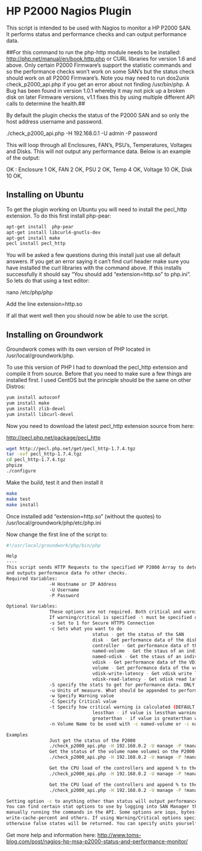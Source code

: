 HP P2000 Nagios Plugin
======================

This script is intended to be used with Nagios to monitor a HP P2000 SAN.
It performs status and performance checks and can output performance data.

##For this command to run the php-http module needs to be installed: http://php.net/manual/en/book.http.php or CURL libraries for version 1.6 and above. Only certain P2000 Firmware’s support the statistic commands and so the performance checks won’t work on  some SAN’s but the status check should work on all P2000 Firmware’s. Note you may need to run dos2unix check_p2000_api.php if you get an error about not finding /usr/bin/php. A Bug has been found in version 1.0.1 whereby it may not pick up a broken disk on later Firmware versions, v1.1 fixes this by using multiple different API calls to determine the health.##

By default the plugin checks the status of the P2000 SAN and so only the host address username and password.

./check_p2000_api.php -H 192.168.0.1 -U admin -P password

This will loop through all Enclosures, FAN’s, PSU’s, Temperatures, Voltages and Disks. This will not output any performance data. Below is an example of the output:

OK : Enclosure 1 OK, FAN 2 OK, PSU 2 OK, Temp 4 OK, Voltage 10 OK, Disk 10 OK,

Installing on Ubuntu
--------------------

To get the plugin working on Ubuntu you will need to install the pecl_http extension. To do this first install php-pear:

```bash
apt-get install  php-pear
apt-get install libcurl4-gnutls-dev
apt-get install make
pecl install pecl_http
```

You will be asked a few questions during this install just use all default answers. If you get an error saying it can’t find curl header make sure you have installed the curl libraries with the command above. If this installs successfully it should say “You should add “extension=http.so” to php.ini”. So lets do that using a text editor:

nano /etc/php/php

Add the line extension=http.so

If all that went well then you should now be able to use the script.

Installing on Groundwork
------------------------

Groundwork comes with its own version of PHP located in /usr/local/groundwork/php.

To use this version of PHP I had to download the pecl_http extension and compile it from source. Before that you need to make sure a few things are installed first. I used CentOS but the principle should be the same on other Distros:

```bash
yum install autoconf
yum install make
yum install zlib-devel
yum install libcurl-devel
```

Now you need to download the latest pecl_http extension source from here:

http://pecl.php.net/package/pecl_http

```bash
wget http://pecl.php.net/get/pecl_http-1.7.4.tgz
tar -xvf pecl_http-1.7.4.tgz
cd pecl_http-1.7.4.tgz
phpize
./configure
```

Make the build, test it and then install it

```bash
make
make test
make install
```

Once installed add “extension=http.so” (without the quotes) to  /usr/local/groundwork/php/etc/php.ini

Now change the first line of the script to:

```bash
#!/usr/local/groundwork/php/bin/php

Help
----
This script sends HTTP Requests to the specified HP P2000 Array to determine its health
and outputs performance data fo other checks.
Required Variables:
                -H Hostname or IP Address
                -U Username
                -P Password

Optional Variables:
                These options are not required. Both critical and warning must be specified together
                If warning/critical is specified -t must be specified or it defaults to greaterthan.
                -s Set to 1 for Secure HTTPS Connection
                -c Sets what you want to do
                                status - get the status of the SAN
                                disk - Get performance data of the disks
                                controller - Get performance data of the controllers
                                named-volume - Get the staus of an individual volume - MUST have -n volumename specified
                                named-vdisk - Get the staus of an individual vdisk - MUST have -n volumename specified
                                vdisk - Get performance data of the VDisks
                                volume - Get performance data of the volumes
                                vdisk-write-latency - Get vdisk write latency (only available in later firmwares)
                                vdisk-read-latency - Get vdisk read latency (only available in later firmwares)
                -S specify the stats to get for performance data. ONLY works when -c is specified
                -u Units of measure. What should be appended to performance values. ONLY used when -c specified.
                -w Specify Warning value
                -C Specify Critical value
                -t Specify how critical warning is calculated (DEFAULT greaterthan)
                                lessthan - if value is lessthan warning/critical return warning/critical
                                greaterthan - if value is greaterthan warning/critical return warning/critical
                -n Volume Name to be used with -c named-volume or -c named-vdisk

Examples
                Just get the status of the P2000
                ./check_p2000_api.php -H 192.168.0.2 -U manage -P !manage
                Get the status of the volume name volume1 on the P2000
                ./check_p2000_api.php -H 192.168.0.2 -U manage -P !manage -c named-volume -n volume1

                Get the CPU load of the controllers and append % to the output
                ./check_p2000_api.php -H 192.168.0.2 -U manage -P !manage -s 1 -c controller -S cpu-load -u "%"

                Get the CPU load of the controllers and append % to the output warning if its over 30 or critical if its over 60
                ./check_p2000_api.php -H 192.168.0.2 -U manage -P !manage -s 1 -c controller -S cpu-load -u "%" -w 30 -C 60

Setting option -c to anything other than status will output performance data for Nagios to process.
You can find certain stat options to use by logging into SAN Manager through the web interface and
manually running the commands in the API. Some options are iops, bytes-per-second-numeric, cpu-load,
write-cache-percent and others. If using Warning/Critical options specify a stat without any Units
otherwise false states will be returned. You can specify units yourself using -u option.
```

Get more help and information here: http://www.toms-blog.com/post/nagios-hp-msa-p2000-status-and-performance-monitor/